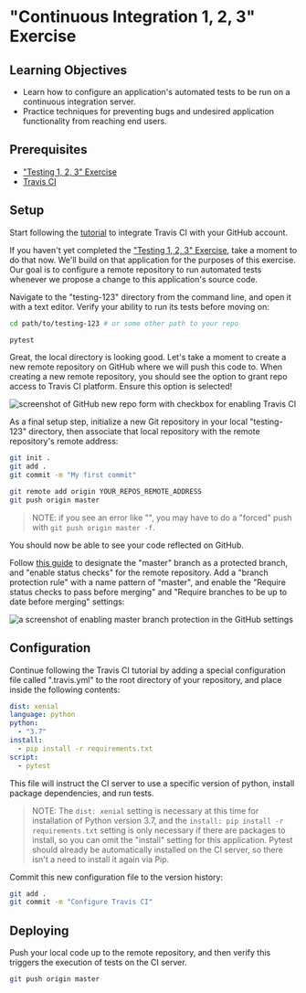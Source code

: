 # "Continuous Integration 1, 2, 3" Exercise

## Learning Objectives

  + Learn how to configure an application's automated tests to be run on a continuous integration server.
  + Practice techniques for preventing bugs and undesired application functionality from reaching end users.

## Prerequisites

  + ["Testing 1, 2, 3" Exercise](/exercises/testing-123.md)
  + [Travis CI](/notes/travis-ci.md)

## Setup

Start following the [tutorial](https://docs.travis-ci.com/user/tutorial/#to-get-started-with-travis-ci) to integrate Travis CI with your GitHub account.

If you haven't yet completed the ["Testing 1, 2, 3" Exercise](/exercises/testing-123.md), take a moment to do that now. We'll build on that application for the purposes of this exercise. Our goal is to configure a remote repository to run automated tests whenever we propose a change to this application's source code.

Navigate to the "testing-123" directory from the command line, and open it with a text editor. Verify your ability to run its tests before moving on:

```sh
cd path/to/testing-123 # or some other path to your repo

pytest
```

Great, the local directory is looking good. Let's take a moment to create a new remote repository on GitHub where we will push this code to. When creating a new remote repository, you should see the option to grant repo access to Travis CI platform. Ensure this option is selected!

![screenshot of GitHub new repo form with checkbox for enabling Travis CI](https://user-images.githubusercontent.com/1328807/55443080-55c9b200-557f-11e9-9b54-eb49b76747f5.png)

As a final setup step, initialize a new Git repository in your local "testing-123" directory, then associate that local repository with the remote repository's remote address:

```sh
git init .
git add .
git commit -m "My first commit"

git remote add origin YOUR_REPOS_REMOTE_ADDRESS
git push origin master
```

> NOTE: if you see an error like "", you may have to do a "forced" push with `git push origin master -f`.

You should now be able to see your code reflected on GitHub.

Follow [this guide](https://help.github.com/en/articles/enabling-required-status-checks) to designate the "master" branch as a protected branch, and "enable status checks" for the remote repository. Add a "branch protection rule" with a name pattern of "master", and enable the "Require status checks to pass before merging" and "Require branches to be up to date before merging" settings:

![a screenshot of enabling master branch protection in the GitHub settings](https://user-images.githubusercontent.com/1328807/55444237-a5aa7800-5583-11e9-8c77-b025e07b5388.png)

## Configuration

Continue following the Travis CI tutorial by adding a special configuration file called ".travis.yml" to the root directory of your repository, and place inside the following contents:

```yml
dist: xenial
language: python
python:
  - "3.7"
install:
  - pip install -r requirements.txt
script:
  - pytest
```

This file will instruct the CI server to use a specific version of python, install package dependencies, and run tests.

> NOTE: The `dist: xenial` setting is necessary at this time for installation of Python version 3.7, and the `install: pip install -r requirements.txt` setting is only necessary if there are packages to install, so you can omit the "install" setting for this application. Pytest should already be automatically installed on the CI server, so there isn't a need to install it again via Pip.

Commit this new configuration file to the version history:

```sh
git add .
git commit -m "Configure Travis CI"
```

## Deploying

Push your local code up to the remote repository, and then verify this triggers the execution of tests on the CI server.

```sh
git push origin master
```
